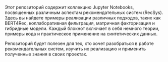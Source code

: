 Этот репозиторий содержит коллекцию Jupyter Notebooks, посвященных различным аспектам рекомендательных систем (RecSys). Здесь вы найдете примеры реализации различных подходов, таких как BERT4Rec, коллаборативная фильтрация, матричная факторизация и гибридные модели. Каждый блокнот включает в себя немного теории, примеры кода и практическое применение на синтетических данных.

Репозиторий будет полезен для тех, кто хочет разобраться в работе рекомендательных систем, изучить их реализацию и применить полученные знания в своих проектах.

